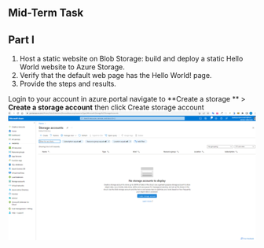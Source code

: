 ## Mid-Term Task


## Part I

1. Host a static website on Blob Storage: build and deploy a static Hello
World website to Azure Storage.
2. Verify that the default web page has the Hello World! page.
3. Provide the steps and results.



Login to your account in azure.portal navigate to  **Create a storage ** > **Create a storage account** 
then click Create storage account
![Open powershell ](images/01.png) 
